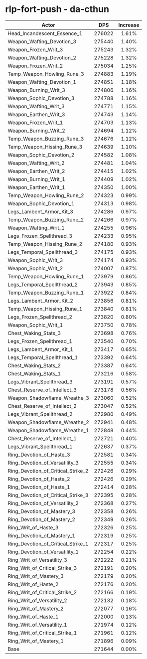 # rlp-fort-push - da-cthun
| Actor | DPS | Increase |
|---|:---:|:---:|
|Head_Incandescent_Essence_1|276022|1.61%|
|Weapon_Wafting_Devotion_3|275440|1.40%|
|Weapon_Frozen_Writ_3|275243|1.32%|
|Weapon_Wafting_Devotion_2|275228|1.32%|
|Weapon_Frozen_Writ_2|275034|1.25%|
|Temp_Weapon_Howling_Rune_3|274883|1.19%|
|Weapon_Wafting_Devotion_1|274851|1.18%|
|Weapon_Burning_Writ_3|274806|1.16%|
|Weapon_Sophic_Devotion_3|274788|1.16%|
|Weapon_Wafting_Writ_3|274771|1.15%|
|Weapon_Earthen_Writ_3|274743|1.14%|
|Weapon_Frozen_Writ_1|274703|1.13%|
|Weapon_Burning_Writ_2|274694|1.12%|
|Temp_Weapon_Buzzing_Rune_3|274676|1.12%|
|Temp_Weapon_Hissing_Rune_3|274639|1.10%|
|Weapon_Sophic_Devotion_2|274582|1.08%|
|Weapon_Wafting_Writ_2|274481|1.04%|
|Weapon_Earthen_Writ_2|274415|1.02%|
|Weapon_Burning_Writ_1|274409|1.02%|
|Weapon_Earthen_Writ_1|274350|1.00%|
|Temp_Weapon_Howling_Rune_2|274323|0.99%|
|Weapon_Sophic_Devotion_1|274313|0.98%|
|Legs_Lambent_Armor_Kit_3|274286|0.97%|
|Temp_Weapon_Buzzing_Rune_2|274266|0.97%|
|Weapon_Wafting_Writ_1|274255|0.96%|
|Legs_Frozen_Spellthread_3|274233|0.95%|
|Temp_Weapon_Hissing_Rune_2|274180|0.93%|
|Legs_Temporal_Spellthread_3|274175|0.93%|
|Weapon_Sophic_Writ_3|274174|0.93%|
|Weapon_Sophic_Writ_2|274007|0.87%|
|Temp_Weapon_Howling_Rune_1|273979|0.86%|
|Legs_Temporal_Spellthread_2|273943|0.85%|
|Temp_Weapon_Buzzing_Rune_1|273922|0.84%|
|Legs_Lambent_Armor_Kit_2|273856|0.81%|
|Temp_Weapon_Hissing_Rune_1|273840|0.81%|
|Legs_Frozen_Spellthread_2|273820|0.80%|
|Weapon_Sophic_Writ_1|273750|0.78%|
|Chest_Waking_Stats_3|273698|0.76%|
|Legs_Frozen_Spellthread_1|273540|0.70%|
|Legs_Lambent_Armor_Kit_1|273417|0.65%|
|Legs_Temporal_Spellthread_1|273392|0.64%|
|Chest_Waking_Stats_2|273387|0.64%|
|Chest_Waking_Stats_1|273216|0.58%|
|Legs_Vibrant_Spellthread_3|273191|0.57%|
|Chest_Reserve_of_Intellect_3|273178|0.56%|
|Weapon_Shadowflame_Wreathe_3|273060|0.52%|
|Chest_Reserve_of_Intellect_2|273047|0.52%|
|Legs_Vibrant_Spellthread_2|272980|0.49%|
|Weapon_Shadowflame_Wreathe_2|272941|0.48%|
|Weapon_Shadowflame_Wreathe_1|272848|0.44%|
|Chest_Reserve_of_Intellect_1|272721|0.40%|
|Legs_Vibrant_Spellthread_1|272637|0.37%|
|Ring_Devotion_of_Haste_3|272581|0.34%|
|Ring_Devotion_of_Versatility_3|272555|0.34%|
|Ring_Devotion_of_Critical_Strike_2|272426|0.29%|
|Ring_Devotion_of_Haste_2|272426|0.29%|
|Ring_Devotion_of_Haste_1|272414|0.28%|
|Ring_Devotion_of_Critical_Strike_3|272395|0.28%|
|Ring_Devotion_of_Versatility_2|272368|0.27%|
|Ring_Devotion_of_Mastery_3|272358|0.26%|
|Ring_Devotion_of_Mastery_2|272349|0.26%|
|Ring_Writ_of_Haste_3|272326|0.25%|
|Ring_Devotion_of_Mastery_1|272319|0.25%|
|Ring_Devotion_of_Critical_Strike_1|272317|0.25%|
|Ring_Devotion_of_Versatility_1|272254|0.22%|
|Ring_Writ_of_Versatility_3|272222|0.21%|
|Ring_Writ_of_Critical_Strike_3|272191|0.20%|
|Ring_Writ_of_Mastery_3|272179|0.20%|
|Ring_Writ_of_Haste_2|272176|0.20%|
|Ring_Writ_of_Critical_Strike_2|272166|0.19%|
|Ring_Writ_of_Versatility_2|272132|0.18%|
|Ring_Writ_of_Mastery_2|272077|0.16%|
|Ring_Writ_of_Haste_1|272000|0.13%|
|Ring_Writ_of_Versatility_1|271974|0.12%|
|Ring_Writ_of_Critical_Strike_1|271961|0.12%|
|Ring_Writ_of_Mastery_1|271896|0.09%|
|Base|271644|0.00%|
